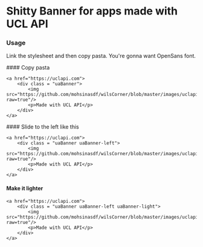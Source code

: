 # Shitty Banner for apps made with UCL API

### Usage
Link the stylesheet and then copy pasta. You're gonna want OpenSans font.

#### Copy pasta
```
<a href="https://uclapi.com">
    <div class = "uaBanner">
        <img src="https://github.com/mohsinasdf/wilsCorner/blob/master/images/uclapiWhite.png?raw=true"/>
        <p>Made with UCL API</p>
    </div>
</a>
```

#### Slide to the left like this
```
<a href="https://uclapi.com">
    <div class = "uaBanner uaBanner-left">
        <img src="https://github.com/mohsinasdf/wilsCorner/blob/master/images/uclapiWhite.png?raw=true"/>
        <p>Made with UCL API</p>
    </div>
</a>
```

#### Make it lighter

```
<a href="https://uclapi.com">
    <div class = "uaBanner uaBanner-left uaBanner-light">
        <img src="https://github.com/mohsinasdf/wilsCorner/blob/master/images/uclapiBlack.png?raw=true"/>
        <p>Made with UCL API</p>
    </div>
</a>